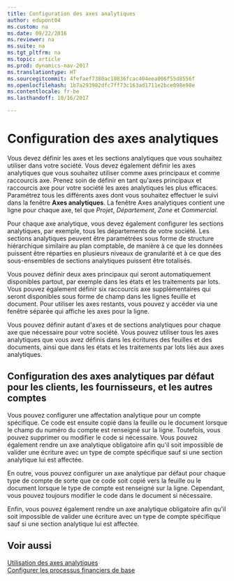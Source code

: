 ```yaml
---
title: Configuration des axes analytiques
author: edupont04
ms.custom: na
ms.date: 09/22/2016
ms.reviewer: na
ms.suite: na
ms.tgt_pltfrm: na
ms.topic: article
ms.prod: dynamics-nav-2017
ms.translationtype: HT
ms.sourcegitcommit: 4fefaef7380ac10836fcac404eea006f55d8556f
ms.openlocfilehash: 1b7a293982dfc7ff73c163ad1711e2bce098e98e
ms.contentlocale: fr-be
ms.lasthandoff: 10/16/2017

---
```


# <a name="set-up-dimensions"></a>Configuration des axes analytiques
Vous devez définir les axes et les sections analytiques que vous souhaitez utiliser dans votre société. Vous devez également définir les axes analytiques que vous souhaitez utiliser comme axes principaux et comme raccourcis axe. Prenez soin de définir en tant qu'axes principaux et raccourcis axe pour votre société les axes analytiques les plus efficaces.  
Paramétrez tous les différents axes dont vous souhaitez effectuer le suivi dans la fenêtre **Axes analytiques**. La fenêtre Axes analytiques contient une ligne pour chaque axe, tel que *Projet*, *Département*, *Zone* et *Commercial*.  

Pour chaque axe analytique, vous devez également configurer les sections analytiques, par exemple, tous les départements de votre société. Les sections analytiques peuvent être paramétrées sous forme de structure hiérarchique similaire au plan comptable, de manière à ce que les données puissent être réparties en plusieurs niveaux de granularité et à ce que des sous-ensembles de sections analytiques puissent être totalisés.  

Vous pouvez définir deux axes principaux qui seront automatiquement disponibles partout, par exemple dans les états et les traitements par lots. Vous pouvez également définir six raccourcis axe supplémentaires qui seront disponibles sous forme de champ dans les lignes feuille et document. Pour utiliser les axes restants, vous pouvez y accéder via une fenêtre séparée qui affiche les axes pour la ligne.  

Vous pouvez définir autant d'axes et de sections analytiques pour chaque axe que nécessaire pour votre société. Vous pouvez utiliser tous les axes analytiques que vous avez définis dans les écritures des feuilles et des documents, ainsi que dans les états et les traitements par lots liés aux axes analytiques.  

## <a name="set-up-default-dimensions-for-customers-vendors-and-other-accounts"></a>Configuration des axes analytiques par défaut pour les clients, les fournisseurs, et les autres comptes
Vous pouvez configurer une affectation analytique pour un compte spécifique. Ce code est ensuite copié dans la feuille ou le document lorsque le champ du numéro du compte est renseigné sur la ligne. Toutefois, vous pouvez supprimer ou modifier le code si nécessaire. Vous pouvez également rendre un axe analytique obligatoire afin qu'il soit impossible de valider une écriture avec un type de compte spécifique sauf si une section analytique lui est affectée.  

En outre, vous pouvez configurer un axe analytique par défaut pour chaque type de compte de sorte que ce code soit copié vers la feuille ou le document lorsque le type de compte est renseigné sur la ligne. Cependant, vous pouvez toujours modifier le code dans le document si nécessaire.  

Enfin, vous pouvez également rendre un axe analytique obligatoire afin qu'il soit impossible de valider une écriture avec un type de compte spécifique sauf si une section analytique lui est affectée.

## <a name="see-also"></a>Voir aussi
[Utilisation des axes analytiques](finance-dimensions.md)  
[Configurer les processus financiers de base](finance-setup-finance.md)

